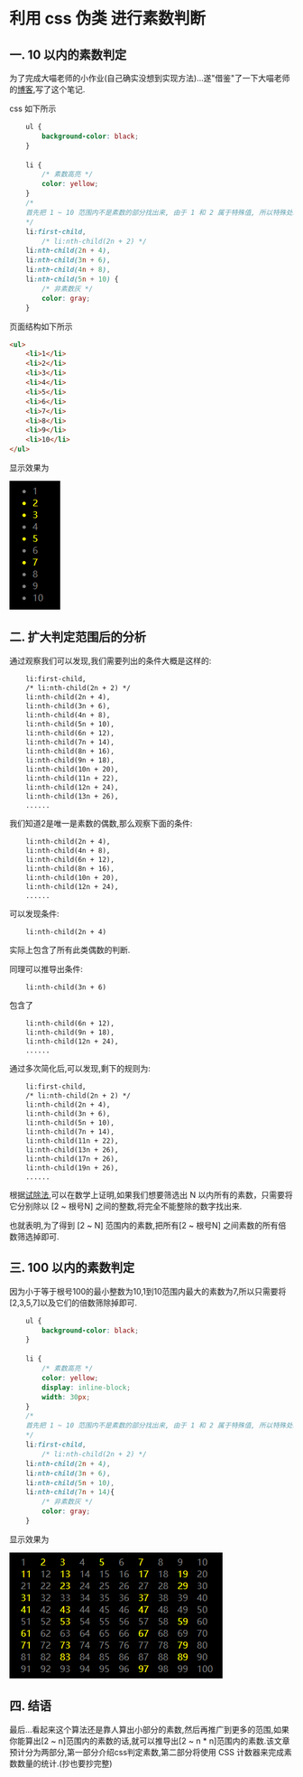# 利用 css 伪类 进行素数判断

## 一. 10 以内的素数判定

为了完成大喵老师的小作业(自己确实没想到实现方法)...遂"借鉴"了一下大喵老师的[博客](https://zhuanlan.zhihu.com/p/24718254),写了这个笔记.

css 如下所示

```css
    ul {
        background-color: black;
    }

    li {
        /* 素数高亮 */
        color: yellow;
    }
    /* 
    首先把 1 ~ 10 范围内不是素数的部分找出来, 由于 1 和 2 属于特殊值, 所以特殊处理  
    */
    li:first-child,
        /* li:nth-child(2n + 2) */
    li:nth-child(2n + 4),
    li:nth-child(3n + 6),
    li:nth-child(4n + 8),
    li:nth-child(5n + 10) {
        /* 非素数灰 */
        color: gray;
    }
```

页面结构如下所示

```html
<ul>
    <li>1</li>
    <li>2</li>
    <li>3</li>
    <li>4</li>
    <li>5</li>
    <li>6</li>
    <li>7</li>
    <li>8</li>
    <li>9</li>
    <li>10</li>
</ul>
```

显示效果为

![效果图](https://github.com/liwenkang/learning-fore-web-note/blob/master/%E6%88%91%E7%9A%84%E7%AC%94%E8%AE%B0/5.4/pic1.png)

## 二. 扩大判定范围后的分析

通过观察我们可以发现,我们需要列出的条件大概是这样的:

```
    li:first-child,
    /* li:nth-child(2n + 2) */
    li:nth-child(2n + 4),
    li:nth-child(3n + 6),
    li:nth-child(4n + 8),
    li:nth-child(5n + 10),
    li:nth-child(6n + 12),
    li:nth-child(7n + 14),
    li:nth-child(8n + 16),
    li:nth-child(9n + 18),
    li:nth-child(10n + 20),
    li:nth-child(11n + 22),
    li:nth-child(12n + 24),
    li:nth-child(13n + 26),
    ......
```

我们知道2是唯一是素数的偶数,那么观察下面的条件:
```
    li:nth-child(2n + 4),
    li:nth-child(4n + 8),
    li:nth-child(6n + 12),
    li:nth-child(8n + 16),
    li:nth-child(10n + 20),
    li:nth-child(12n + 24),
    ......
```

可以发现条件:
```
    li:nth-child(2n + 4)
```
实际上包含了所有此类偶数的判断.

同理可以推导出条件:
```
    li:nth-child(3n + 6)
```
包含了
```
    li:nth-child(6n + 12),
    li:nth-child(9n + 18),
    li:nth-child(12n + 24),
    ......
```
通过多次简化后,可以发现,剩下的规则为:
```
    li:first-child,
    /* li:nth-child(2n + 2) */
    li:nth-child(2n + 4),
    li:nth-child(3n + 6),
    li:nth-child(5n + 10),
    li:nth-child(7n + 14),
    li:nth-child(11n + 22),
    li:nth-child(13n + 26),
    li:nth-child(17n + 26),
    li:nth-child(19n + 26),
    ......
```
根据[试除法](https://zh.wikipedia.org/wiki/%E7%B4%A0%E6%95%B0#%E8%A9%A6%E9%99%A4%E6%B3%95),可以在数学上证明,如果我们想要筛选出 N 以内所有的素数，只需要将它分别除以 [2 ~ 根号N] 之间的整数,将完全不能整除的数字找出来.

也就表明,为了得到 [2 ~ N] 范围内的素数,把所有[2 ~ 根号N] 之间素数的所有倍数筛选掉即可.

## 三. 100 以内的素数判定

因为小于等于根号100的最小整数为10,1到10范围内最大的素数为7,所以只需要将[2,3,5,7]以及它们的倍数筛除掉即可.

```css
    ul {
        background-color: black;
    }

    li {
        /* 素数高亮 */
        color: yellow;
        display: inline-block;
        width: 30px;
    }
    /*
    首先把 1 ~ 10 范围内不是素数的部分找出来, 由于 1 和 2 属于特殊值, 所以特殊处理
    */
    li:first-child,
        /* li:nth-child(2n + 2) */
    li:nth-child(2n + 4),
    li:nth-child(3n + 6),
    li:nth-child(5n + 10),
    li:nth-child(7n + 14){
        /* 非素数灰 */
        color: gray;
    }
```

显示效果为

![效果图](https://github.com/liwenkang/learning-fore-web-note/blob/master/%E6%88%91%E7%9A%84%E7%AC%94%E8%AE%B0/5.4/pic2.png)

## 四. 结语

最后...看起来这个算法还是靠人算出小部分的素数,然后再推广到更多的范围,如果你能算出[2 ~ n]范围内的素数的话,就可以推导出[2 ~ n * n]范围内的素数.该文章预计分为两部分,第一部分介绍css判定素数,第二部分将使用 CSS 计数器来完成素数数量的统计.(抄也要抄完整)
